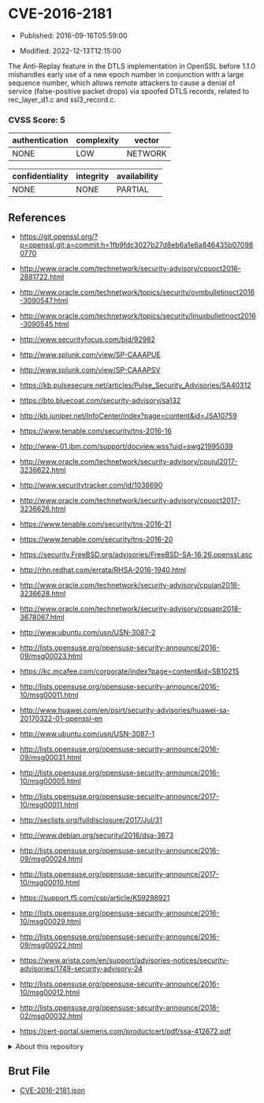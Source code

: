 # CVE-2016-2181

- Published: 2016-09-16T05:59:00

- Modified: 2022-12-13T12:15:00

The Anti-Replay feature in the DTLS implementation in OpenSSL before 1.1.0 mishandles early use of a new epoch number in conjunction with a large sequence number, which allows remote attackers to cause a denial of service (false-positive packet drops) via spoofed DTLS records, related to rec_layer_d1.c and ssl3_record.c.

### CVSS Score: **5**

| authentication | complexity | vector |
| --- | --- | --- |
| NONE | LOW | NETWORK |

| confidentiality | integrity | availability |
| --- | --- | --- |
| NONE | NONE | PARTIAL |

## References

* https://git.openssl.org/?p=openssl.git;a=commit;h=1fb9fdc3027b27d8eb6a1e6a846435b070980770

* http://www.oracle.com/technetwork/security-advisory/cpuoct2016-2881722.html

* http://www.oracle.com/technetwork/topics/security/ovmbulletinoct2016-3090547.html

* http://www.oracle.com/technetwork/topics/security/linuxbulletinoct2016-3090545.html

* http://www.securityfocus.com/bid/92982

* http://www.splunk.com/view/SP-CAAAPUE

* http://www.splunk.com/view/SP-CAAAPSV

* https://kb.pulsesecure.net/articles/Pulse_Security_Advisories/SA40312

* https://bto.bluecoat.com/security-advisory/sa132

* http://kb.juniper.net/InfoCenter/index?page=content&id=JSA10759

* https://www.tenable.com/security/tns-2016-16

* http://www-01.ibm.com/support/docview.wss?uid=swg21995039

* http://www.oracle.com/technetwork/security-advisory/cpujul2017-3236622.html

* http://www.securitytracker.com/id/1036690

* http://www.oracle.com/technetwork/security-advisory/cpuoct2017-3236626.html

* https://www.tenable.com/security/tns-2016-21

* https://www.tenable.com/security/tns-2016-20

* https://security.FreeBSD.org/advisories/FreeBSD-SA-16:26.openssl.asc

* http://rhn.redhat.com/errata/RHSA-2016-1940.html

* http://www.oracle.com/technetwork/security-advisory/cpujan2018-3236628.html

* http://www.oracle.com/technetwork/security-advisory/cpuapr2018-3678067.html

* http://www.ubuntu.com/usn/USN-3087-2

* http://lists.opensuse.org/opensuse-security-announce/2016-09/msg00023.html

* https://kc.mcafee.com/corporate/index?page=content&id=SB10215

* http://lists.opensuse.org/opensuse-security-announce/2016-10/msg00011.html

* http://www.huawei.com/en/psirt/security-advisories/huawei-sa-20170322-01-openssl-en

* http://www.ubuntu.com/usn/USN-3087-1

* http://lists.opensuse.org/opensuse-security-announce/2016-09/msg00031.html

* http://lists.opensuse.org/opensuse-security-announce/2016-10/msg00005.html

* http://lists.opensuse.org/opensuse-security-announce/2017-10/msg00011.html

* http://seclists.org/fulldisclosure/2017/Jul/31

* http://www.debian.org/security/2016/dsa-3673

* http://lists.opensuse.org/opensuse-security-announce/2016-09/msg00024.html

* http://lists.opensuse.org/opensuse-security-announce/2017-10/msg00010.html

* https://support.f5.com/csp/article/K59298921

* http://lists.opensuse.org/opensuse-security-announce/2016-10/msg00029.html

* http://lists.opensuse.org/opensuse-security-announce/2016-09/msg00022.html

* https://www.arista.com/en/support/advisories-notices/security-advisories/1749-security-advisory-24

* http://lists.opensuse.org/opensuse-security-announce/2016-10/msg00012.html

* http://lists.opensuse.org/opensuse-security-announce/2018-02/msg00032.html

* https://cert-portal.siemens.com/productcert/pdf/ssa-412672.pdf

<details>
<summary>About this repository</summary> 

  This repository is part of the project [Live Hack CVE](https://github.com/Live-Hack-CVE). Main website can be found [www.live-hack.org](https://www.live-hack.org) 
  
  Made by [Sn0wAlice](https://github.com/Sn0wAlice) for the people that care about security and need to have a feed of the latest CVEs. Hope you enjoy it, don't forget to star the repo and follow me on [Twitter](https://twitter.com/Sn0wAlice) and [Github](https://github.com/Sn0wAlice). And that is my [personnal website](https://www.alice-snow.me/)

  - [Home Page](https://github.com/Live-Hack-CVE)
  - [Framework](https://github.com/Live-Hack-CVE/cve-framework)
  - [CVE database](https://github.com/Live-Hack-CVE/full_database)
  - [Changelog](https://github.com/Live-Hack-CVE/Changelog)
</details>

## Brut File

* [CVE-2016-2181.json](https://raw.githubusercontent.com/Live-Hack-CVE/full_database/main/cves/2016/CVE-2016-2181.json)

